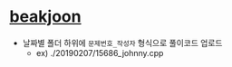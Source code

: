 # [beakjoon](https://www.acmicpc.net)

- 날짜별 폴더 하위에 `문제번호_작성자` 형식으로 풀이코드 업로드
  - ex) ./20190207/15686_johnny.cpp